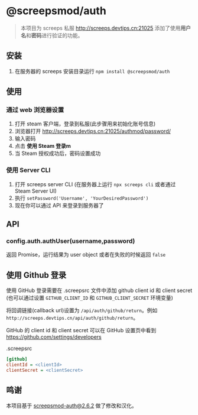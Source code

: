 # @screepsmod/auth

> 本项目为 screeps 私服 <http://screeps.devtips.cn:21025> 添加了使用**用户名**和**密码**进行验证的功能。

## 安装 

1. 在服务器的 screeps 安装目录运行 `npm install @screepsmod/auth`

## 使用

### 通过 web 浏览器设置

1. 打开 steam 客户端，登录到私服(此步骤用来初始化账号信息)
2. 浏览器打开 <http://screeps.devtips.cn:21025/authmod/password/>
3. 输入密码
4. 点击 **使用 Steam 登录m**
5. 当 Steam 授权成功后，密码设置成功

### 使用 Server CLI

1. 打开 screeps server CLI (在服务器上运行 `npx screeps cli` 或者通过 Steam Server UI)
2. 执行 `setPassword('Username', 'YourDesiredPassword')`
3. 现在你可以通过 API 来登录到服务器了

## API

### config.auth.authUser(username,password)

返回 Promise，运行结果为 user object 或者在失败的时候返回 `false`

## 使用 Github 登录

使用 GitHub 登录需要在 .screepsrc 文件中添加 github client id 和 client secret
(也可以通过设置 `GITHUB_CLIENT_ID` 和 `GITHUB_CLIENT_SECRET` 环境变量)

将回调链接(callback url)设置为 `/api/auth/github/return`。例如 `http://screeps.devtips.cn/api/auth/github/return`。

GitHub 的 client id 和 client secret 可以在 GitHub 设置页中看到 https://github.com/settings/developers

.screepsrc
```ini
[github]
clientId = <clientId>
clientSecret = <clientSecret>
```

## 鸣谢

本项目基于 [screepsmod-auth@2.6.2](https://github.com/ScreepsMods/screepsmod-auth) 做了修改和汉化。